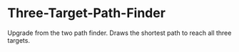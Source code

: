 # Three-Target-Path-Finder
Upgrade from the two path finder. Draws the shortest path to reach all three targets. 
